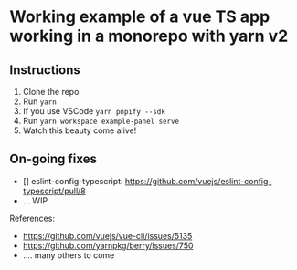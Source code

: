 # Working example of a vue TS app working in a monorepo with yarn v2

## Instructions
1. Clone the repo
2. Run `yarn`
3. If you use VSCode `yarn pnpify --sdk`
4. Run `yarn workspace example-panel serve`
5. Watch this beauty come alive!

## On-going fixes
- [] eslint-config-typescript: https://github.com/vuejs/eslint-config-typescript/pull/8
- ... WIP

References: 
- https://github.com/vuejs/vue-cli/issues/5135
- https://github.com/yarnpkg/berry/issues/750
- .... many others to come